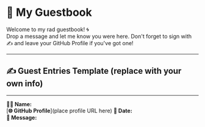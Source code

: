 # 📖 My Guestbook
Welcome to my rad guestbook! 🌀  
Drop a message and let me know you were here. Don't forget to sign with ✍️ and leave your GitHub Profile if you've got one!

---

## ✍️ Guest Entries Template (replace with your own info)

---

**🧑‍💻 Name:**   
[**🌐 GitHub Profile**](place profile URL here) 
**📅 Date:**   
**💬 Message:**  



